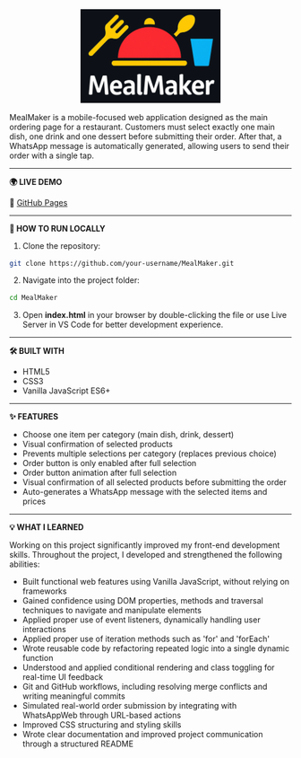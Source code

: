 <div align="center">
  <img src="./assets/media/logo2.png" width="250">
</div>

MealMaker is a mobile-focused web application designed as the main ordering page for a restaurant. Customers must select exactly one main dish, one drink and one dessert before submitting their order. After that, a WhatsApp message is automatically generated, allowing users to send their order with a single tap.

---

**🌍 LIVE DEMO**

🔗 [GitHub Pages](https://glfarias.github.io/MealMaker)

---

**🚀 HOW TO RUN LOCALLY**
1. Clone the repository:

```bash
git clone https://github.com/your-username/MealMaker.git
```

2. Navigate into the project folder:
```bash
cd MealMaker
```

3. Open **index.html** in your browser by double-clicking the file or use Live Server in VS Code for better development experience.

---

**🛠️ BUILT WITH**
- HTML5
- CSS3
- Vanilla JavaScript ES6+

---

**✨ FEATURES**
- Choose one item per category (main dish, drink, dessert)
- Visual confirmation of selected products
- Prevents multiple selections per category (replaces previous choice)
- Order button is only enabled after full selection
- Order button animation after full selection
- Visual confirmation of all selected products before submitting the order
- Auto-generates a WhatsApp message with the selected items and prices

---

**💡 WHAT I LEARNED**

Working on this project significantly improved my front-end development skills. Throughout the project, I developed and strengthened the following abilities:
- Built functional web features using Vanilla JavaScript, without relying on frameworks
- Gained confidence using DOM properties, methods and traversal techniques to navigate and manipulate elements
- Applied proper use of event listeners, dynamically handling user interactions
- Applied proper use of iteration methods such as 'for' and 'forEach'
- Wrote reusable code by refactoring repeated logic into a single dynamic function
- Understood and applied conditional rendering and class toggling for real-time UI feedback
- Git and GitHub workflows, including resolving merge conflicts and writing meaningful commits
- Simulated real-world order submission by integrating with WhatsAppWeb through URL-based actions
- Improved CSS structuring and styling skills
- Wrote clear documentation and improved project communication through a structured README
